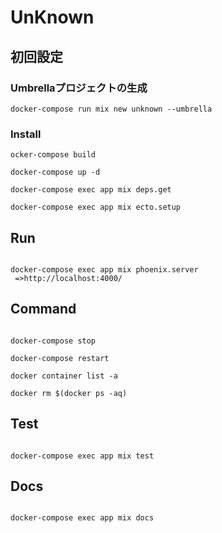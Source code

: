 # UnKnown

## 初回設定

### Umbrellaプロジェクトの生成

```
docker-compose run mix new unknown --umbrella
```

### Install

```
ocker-compose build

docker-compose up -d

docker-compose exec app mix deps.get

docker-compose exec app mix ecto.setup
```

## Run

```

docker-compose exec app mix phoenix.server
 =>http://localhost:4000/

```

## Command

```

docker-compose stop

docker-compose restart

docker container list -a

docker rm $(docker ps -aq)

```

## Test

```

docker-compose exec app mix test

```

## Docs

```

docker-compose exec app mix docs

```